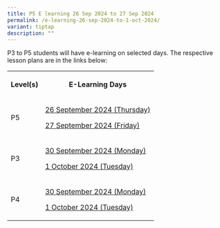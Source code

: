 ```yaml
---
title: P5 E learning 26 Sep 2024 to 27 Sep 2024
permalink: /e-learning-26-sep-2024-to-1-oct-2024/
variant: tiptap
description: ""
---
```

<p>P3 to P5 students will have e-learning on selected days. The respective
lesson plans are in the links below:</p>
<table style="minWidth: 50px">
<colgroup>
<col>
<col>
</colgroup>
<tbody>
<tr>
<th rowspan="1" colspan="1">
<p>Level(s)</p>
</th>
<th rowspan="1" colspan="1">
<p>E-Learning Days</p>
</th>
</tr>
<tr>
<td rowspan="1" colspan="1">
<p>P5</p>
</td>
<td rowspan="1" colspan="1">
<p><a href="/files/P5__E_Learning_2024_Day_1_Lesson_Plans__template__for_26_Sept.pdf" rel="noopener noreferrer nofollow" target="_blank">26 September 2024 (Thursday)</a>
</p>
<p><a href="/files/P5__E_Learning_2024_Day_2_Lesson_Plans__template__for_27_Sept.pdf" rel="noopener noreferrer nofollow" target="_blank">27 September 2024 (Friday)</a>
</p>
</td>
</tr>
<tr>
<td rowspan="1" colspan="1">
<p>P3</p>
</td>
<td rowspan="1" colspan="1">
<p><a href="/files/P3__E_Learning_2024_Day_1_Lesson_Plans__template__for_30_Sept.pdf" rel="noopener noreferrer nofollow" target="_blank">30 September 2024 (Monday)</a>
</p>
<p><a href="/files/P3__E_Learning_2024_Day_2_Lesson_Plans__template__for_1_Oct.pdf" rel="noopener noreferrer nofollow" target="_blank">1 October 2024 (Tuesday)</a>
</p>
</td>
</tr>
<tr>
<td rowspan="1" colspan="1">
<p>P4</p>
</td>
<td rowspan="1" colspan="1">
<p><a href="/files/P4__E_Learning_2024_Day_1_Lesson_Plans__template__for_30_Sept.pdf" rel="noopener noreferrer nofollow" target="_blank">30 September 2024 (Monday)</a>
</p>
<p><a href="/files/P4__E_Learning_2024_Day_2_Lesson_Plans__template__for_1_Oct.pdf" rel="noopener noreferrer nofollow" target="_blank">1 October 2024 (Tuesday)</a>
</p>
</td>
</tr>
</tbody>
</table>
<p></p>
<p></p>